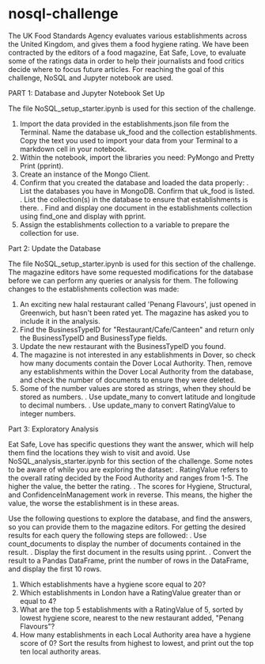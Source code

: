 # nosql-challenge
The UK Food Standards Agency evaluates various establishments across the United Kingdom, and gives them a food hygiene rating. We have been contracted by the editors of a food magazine, Eat Safe, Love, to evaluate some of the ratings data in order to help their journalists and food critics decide where to focus future articles.
For reaching the goal of this challenge, NoSQL and Jupyter notebook are used. 

PART 1: Database and Jupyter Notebook Set Up

The file NoSQL_setup_starter.ipynb is used for this section of the challenge.
1. Import the data provided in the establishments.json file from the Terminal. Name the database uk_food and the collection establishments. Copy the text you used to import your data from your Terminal to a markdown cell in your notebook.
2. Within the notebook, import the libraries you need: PyMongo and Pretty Print (pprint).
3. Create an instance of the Mongo Client.
4. Confirm that you created the database and loaded the data properly:
  . List the databases you have in MongoDB. Confirm that uk_food is listed.
  . List the collection(s) in the database to ensure that establishments is there.
  . Find and display one document in the establishments collection using find_one and display with pprint.
5. Assign the establishments collection to a variable to prepare the collection for use.

Part 2: Update the Database

The file NoSQL_setup_starter.ipynb is used for this section of the challenge.
The magazine editors have some requested modifications for the database before we can perform any queries or analysis for them. The following changes to the establishments collection was made:
1. An exciting new halal restaurant called 'Penang Flavours', just opened in Greenwich, but hasn't been rated yet. The magazine has asked you to include it in the analysis.
2. Find the BusinessTypeID for "Restaurant/Cafe/Canteen" and return only the BusinessTypeID and BusinessType fields.
3. Update the new restaurant with the BusinessTypeID you found.
4. The magazine is not interested in any establishments in Dover, so check how many documents contain the Dover Local Authority. Then, remove any establishments within the Dover Local Authority from the database, and check the number of documents to ensure they were deleted.
5. Some of the number values are stored as strings, when they should be stored as numbers.
   . Use update_many to convert latitude and longitude to decimal numbers.
   . Use update_many to convert RatingValue to integer numbers.

Part 3: Exploratory Analysis

Eat Safe, Love has specific questions they want the answer, which will help them find the locations they wish to visit and avoid.
Use NoSQL_analysis_starter.ipynb for this section of the challenge.
Some notes to be aware of while you are exploring the dataset:
. RatingValue refers to the overall rating decided by the Food Authority and ranges from 1-5. The higher the value, the better the rating.
. The scores for Hygiene, Structural, and ConfidenceInManagement work in reverse. This means, the higher the value, the worse the establishment is in these areas.

Use the following questions to explore the database, and find the answers, so you can provide them to the magazine editors.
For getting the desired results for each query the following steps are followed:
. Use count_documents to display the number of documents contained in the result.
. Display the first document in the results using pprint.
. Convert the result to a Pandas DataFrame, print the number of rows in the DataFrame, and display the first 10 rows.

1. Which establishments have a hygiene score equal to 20?
2. Which establishments in London have a RatingValue greater than or equal to 4?
3. What are the top 5 establishments with a RatingValue of 5, sorted by lowest hygiene score, nearest to the new restaurant added, "Penang Flavours"?
4. How many establishments in each Local Authority area have a hygiene score of 0? Sort the results from highest to lowest, and print out the top ten local authority areas.



